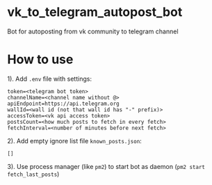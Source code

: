 # vk_to_telegram_autopost_bot
Bot for autoposting from vk community to telegram channel

# How to use
1). Add `.env` file with settings:

```
token=<telegram bot token>
channelName=<channel name without @>
apiEndpoint=https://api.telegram.org
wallId=<wall id (not that wall id has "-" prefix)>
accessToken=<vk api access token>
postsCount=<how much posts to fetch in every fetch>
fetchInterval=<number of minutes before next fetch>
```

2). Add empty ignore list file `known_posts.json`:

```
[]
```

3). Use process manager (like `pm2`) to start bot as daemon (`pm2 start fetch_last_posts`)
